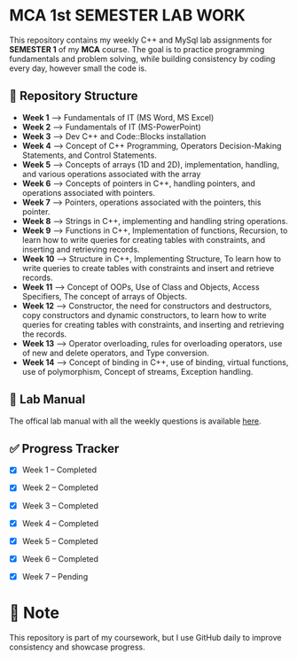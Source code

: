 
# MCA 1st SEMESTER LAB WORK

This repository contains my weekly C++ and MySql lab assignments for **SEMESTER 1** of my **MCA** course. The goal is to practice programming fundamentals and problem solving, while building consistency by coding every day, however small the code is.


## 📂 Repository Structure
- **Week 1** --> Fundamentals of IT (MS Word, MS Excel)
- **Week 2** --> Fundamentals of IT (MS-PowerPoint)
- **Week 3** --> Dev C++ and Code::Blocks installation
- **Week 4** --> Concept of C++ Programming, Operators       Decision-Making Statements, and Control Statements.
- **Week 5** --> Concepts of arrays (1D and 2D), implementation, handling, and various operations associated with the array
- **Week 6** --> Concepts of pointers in C++, handling pointers, and operations associated with pointers.
- **Week 7** --> Pointers, operations associated with the pointers, this pointer.
- **Week 8** --> Strings in C++, implementing and handling string operations.
- **Week 9** --> Functions in C++, Implementation of functions, Recursion, to learn how to write queries for creating tables with constraints, and inserting and retrieving records.
- **Week 10** --> Structure in C++, Implementing Structure, To learn how to write queries to create tables with constraints and insert and retrieve records.
- **Week 11** --> Concept of OOPs, Use of Class and Objects, Access Specifiers, The concept of arrays of Objects.
- **Week 12** --> Constructor, the need for constructors and destructors, copy constructors and dynamic constructors, to learn how to write queries for creating tables with constraints, and inserting and retrieving the records.
- **Week 13** --> Operator overloading, rules for overloading operators, use of new and delete operators, and Type conversion. 
- **Week 14** --> Concept of binding in C++, use of binding, virtual functions, use of polymorphism, Concept of streams, Exception handling.


## 📖 Lab Manual
The offical lab manual with all the weekly questions is available [here](./lab_manual_CAMS1P01).


## ✅ Progress Tracker
- [x]  Week 1 – Completed  
- [x]  Week 2 – Completed  
- [x]  Week 3 – Completed
- [x]  Week 4 – Completed
- [x]  Week 5 – Completed
- [x]  Week 6 – Completed
- [x]  Week 7 – Pending


# 📌 Note
This repository is part of my coursework, but I use GitHub daily to improve consistency and showcase progress.  
